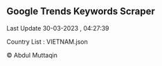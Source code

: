 

## Google Trends Keywords Scraper 
 
Last Update 30-03-2023 , 04:27:39

Country List :
VIETNAM.json



© Abdul Muttaqin 
